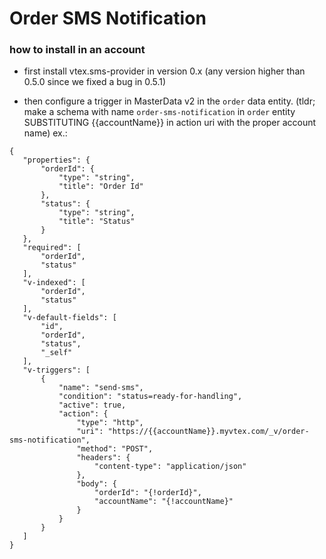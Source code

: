 # Order SMS Notification

### how to install in an account

 - first install vtex.sms-provider in version 0.x (any version higher than 0.5.0 since we fixed a bug in 0.5.1)

 - then configure a trigger in MasterData v2 in the `order` data entity. (tldr; make a schema with name `order-sms-notification` in `order` entity SUBSTITUTING {{accountName}} in action uri with the proper account name) ex.:
 ```
{
    "properties": {
        "orderId": {
            "type": "string",
            "title": "Order Id"
        },
        "status": {
            "type": "string",
            "title": "Status"
        }
    },
    "required": [
        "orderId",
        "status"
    ],
    "v-indexed": [
        "orderId",
        "status"
    ],
    "v-default-fields": [
        "id",
        "orderId",
        "status",
        "_self"
    ],
    "v-triggers": [
        {
            "name": "send-sms",
            "condition": "status=ready-for-handling",
            "active": true,
            "action": {
                "type": "http",
                "uri": "https://{{accountName}}.myvtex.com/_v/order-sms-notification",
                "method": "POST",
                "headers": {
                    "content-type": "application/json"
                },
                "body": {
                    "orderId": "{!orderId}",
                    "accountName": "{!accountName}"
                }
            }
        }
    ]
}
 ```
